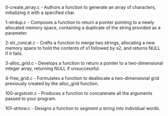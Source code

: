 0-create_array.c - Authors a function to generate an array of characters, initializing it with a specified char.

1-strdup.c - Composes a function to return a pointer pointing to a newly allocated memory space, containing a duplicate of the string provided as a parameter.

2-str_concat.c - Crafts a function to merge two strings, allocating a new memory space to hold the contents of s1 followed by s2, and returns NULL if it fails.

3-alloc_grid.c - Develops a function to return a pointer to a two-dimensional integer array, returning NULL if unsuccessful.

4-free_grid.c - Formulates a function to deallocate a two-dimensional grid previously created by the alloc_grid function.

100-argstostr.c - Produces a function to concatenate all the arguments passed to your program.

101-strtow.c - Designs a function to segment a string into individual words.
